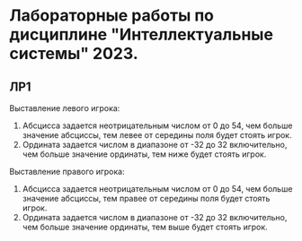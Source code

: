 # Лабораторные работы по дисциплине "Интеллектуальные системы" 2023.

## ЛР1

Выставление левого игрока:

1. Абсцисса задается неотрицательным числом от 0 до 54, чем больше значение абсциссы, тем левее от середины поля будет стоять игрок.
2. Ордината задается числом в диапазоне от -32 до 32 включительно, чем больше значение ординаты, тем ниже будет стоять игрок.
    
Выставление правого игрока:
    
1. Абсцисса задается неотрицательным числом от 0 до 54, чем больше значение абсциссы, тем правее от середины поля будет стоять игрок.
2. Ордината задается числом в диапазоне от -32 до 32 включительно, чем больше значение ординаты, тем выше будет стоять игрок.
